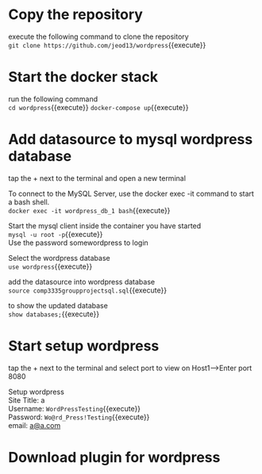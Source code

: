 # Copy the repository 
execute the following command to clone the repository<br />
`git clone https://github.com/jeod13/wordpress`{{execute}}

# Start the docker stack
run the following command<br />
`cd wordpress`{{execute}}
`docker-compose up`{{execute}}


# Add datasource to mysql wordpress database
tap the + next to the terminal and open a new terminal<br />

To connect to the MySQL Server, use the docker exec -it command to start a bash 
shell. <br />
`docker exec -it wordpress_db_1 bash`{{execute}}

Start the mysql client inside the container you have started<br />
`mysql -u root -p`{{execute}}<br />
Use the password somewordpress to login

Select the wordpress database<br />
`use wordpress`{{execute}}

add the datasource into wordpress database<br />
`source comp3335groupprojectsql.sql`{{execute}}

to show the updated database<br />
`show databases;`{{execute}}

# Start setup wordpress
tap the + next to the terminal and select port to view on Host1-->Enter port 8080

Setup wordpress<br />
	Site Title: a<br />
	Username: `WordPressTesting`{{execute}}<br />
	Password: `Wo@rd_Press!Testing`{{execute}}<br />
	email: a@a.com<br />
	
# Download plugin for wordpress
